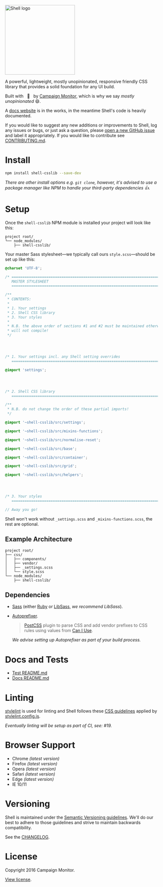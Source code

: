 <img src="logo.png" alt="Shell logo" width="230">

A powerful, lightweight, mostly unopinionated, responsive friendly CSS library that provides a solid foundation for any UI build.

Built with &nbsp;&nbsp;:blue_heart:&nbsp;&nbsp; by
[Campaign Monitor](https://www.campaignmonitor.com/), which is why we say
*mostly unopinionated* :smile:.

A [docs website](http://campaignmonitor.github.io/shell/) is in the works, in
the meantime Shell's code is heavily documented.

If you would like to suggest any new additions or improvements to Shell, log
any issues or bugs, or just ask a question, please
[open a new GitHub issue](https://github.com/campaignmonitor/shell/issues) and
label it appropriately. If you would like to contribute see
[CONTRIBUTING.md](CONTRIBUTING.md).


# Install

```sh
npm install shell-csslib --save-dev
```

*There are other install options e.g. `git clone`, however, it's advised to
use a package manager like NPM to handle your third-party dependencies :+1:.*


# Setup

Once the `shell-csslib` NPM module is installed your project will look like
this:

```
project root/
└── node_modules/
    ├── shell-csslib/
```

Your master Sass stylesheet—we typically call ours `style.scss`—should be
set up like this:

```scss
@charset 'UTF-8';

/* ============================================================================
   MASTER STYLESHEET
   ========================================================================= */

/**
 * CONTENTS:
 *
 * 1. Your settings
 * 2. Shell CSS library
 * 3. Your styles
 *
 * N.B. the above order of sections #1 and #2 must be maintained otherwise Sass
 * will not compile!
 */




/* 1. Your settings incl. any Shell setting overrides
   ========================================================================= */

@import 'settings';




/* 2. Shell CSS library
   ========================================================================= */

/**
 * N.B. do not change the order of these partial imports!
 */

@import '~shell-csslib/src/settings';

@import '~shell-csslib/src/mixins-functions';

@import '~shell-csslib/src/normalise-reset';

@import '~shell-csslib/src/base';

@import '~shell-csslib/src/container';

@import '~shell-csslib/src/grid';

@import '~shell-csslib/src/helpers';




/* 3. Your styles
   ========================================================================= */

// Away you go!
```

Shell won't work without `_settings.scss` and `_mixins-functions.scss`, the
rest are optional.

## Example Architecture

```
project root/
├── css/
│   ├── components/
│   ├── vendor/
│   ├── _settings.scss
│   └── style.scss
└── node_modules/
    ├── shell-csslib/
```

## Dependencies

- [Sass](http://sass-lang.com/install) (either [Ruby](http://rubyinstaller.org/) or [LibSass](http://libsass.org/), *we recommend LibSass*).
- [Autoprefixer](https://github.com/postcss/autoprefixer).

    > [PostCSS](https://github.com/postcss/postcss) plugin to parse CSS and add vendor prefixes to CSS rules using values from [Can I Use](http://caniuse.com/).

    *We advise setting up Autoprefixer as part of your build process.*


# Docs and Tests

- [Test README.md](test/README.md)
- [Docs README.md](docs/README.md)


# Linting

[stylelint](http://stylelint.io/) is used for linting and Shell follows these
[CSS guidelines](https://git.campmon.com/Architecture/coding-conventions/blob/master/css/README.md) applied by [stylelint.config.js](stylelint.config.js).

*Eventually linting will be setup as part of CI, see: #19.*


# Browser Support

- Chrome *(latest version)*
- Firefox *(latest version)*
- Opera *(latest version)*
- Safari *(latest version)*
- Edge *(latest version)*
- IE 10/11


# Versioning

Shell is maintained under the
[Semantic Versioning guidelines](http://semver.org/). We'll do our best to adhere to those guidelines and strive to maintain backwards compatibility.

See the [CHANGELOG](CHANGELOG.md).


# License

Copyright 2016 Campaign Monitor.

[View license](LICENSE).
